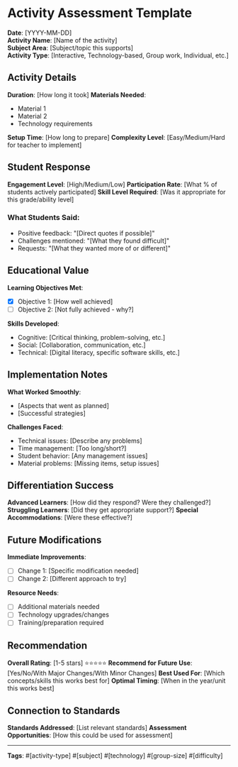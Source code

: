# Activity Assessment Template

**Date**: [YYYY-MM-DD]  
**Activity Name**: [Name of the activity]  
**Subject Area**: [Subject/topic this supports]  
**Activity Type**: [Interactive, Technology-based, Group work, Individual, etc.]

## Activity Details
**Duration**: [How long it took]
**Materials Needed**: 
- Material 1
- Material 2
- Technology requirements

**Setup Time**: [How long to prepare]
**Complexity Level**: [Easy/Medium/Hard for teacher to implement]

## Student Response
**Engagement Level**: [High/Medium/Low]
**Participation Rate**: [What % of students actively participated]
**Skill Level Required**: [Was it appropriate for this grade/ability level]

### What Students Said:
- Positive feedback: "[Direct quotes if possible]"
- Challenges mentioned: "[What they found difficult]"
- Requests: "[What they wanted more of or different]"

## Educational Value
**Learning Objectives Met**: 
- [x] Objective 1: [How well achieved]
- [ ] Objective 2: [Not fully achieved - why?]

**Skills Developed**:
- Cognitive: [Critical thinking, problem-solving, etc.]
- Social: [Collaboration, communication, etc.]
- Technical: [Digital literacy, specific software skills, etc.]

## Implementation Notes
**What Worked Smoothly**:
- [Aspects that went as planned]
- [Successful strategies]

**Challenges Faced**:
- Technical issues: [Describe any problems]
- Time management: [Too long/short?]
- Student behavior: [Any management issues]
- Material problems: [Missing items, setup issues]

## Differentiation Success
**Advanced Learners**: [How did they respond? Were they challenged?]
**Struggling Learners**: [Did they get appropriate support?]
**Special Accommodations**: [Were these effective?]

## Future Modifications
**Immediate Improvements**:
- [ ] Change 1: [Specific modification needed]
- [ ] Change 2: [Different approach to try]

**Resource Needs**:
- [ ] Additional materials needed
- [ ] Technology upgrades/changes
- [ ] Training/preparation required

## Recommendation
**Overall Rating**: [1-5 stars] ⭐⭐⭐⭐⭐
**Recommend for Future Use**: [Yes/No/With Major Changes/With Minor Changes]
**Best Used For**: [Which concepts/skills this works best for]
**Optimal Timing**: [When in the year/unit this works best]

## Connection to Standards
**Standards Addressed**: [List relevant standards]
**Assessment Opportunities**: [How this could be used for assessment]

---
**Tags**: #[activity-type] #[subject] #[technology] #[group-size] #[difficulty]
